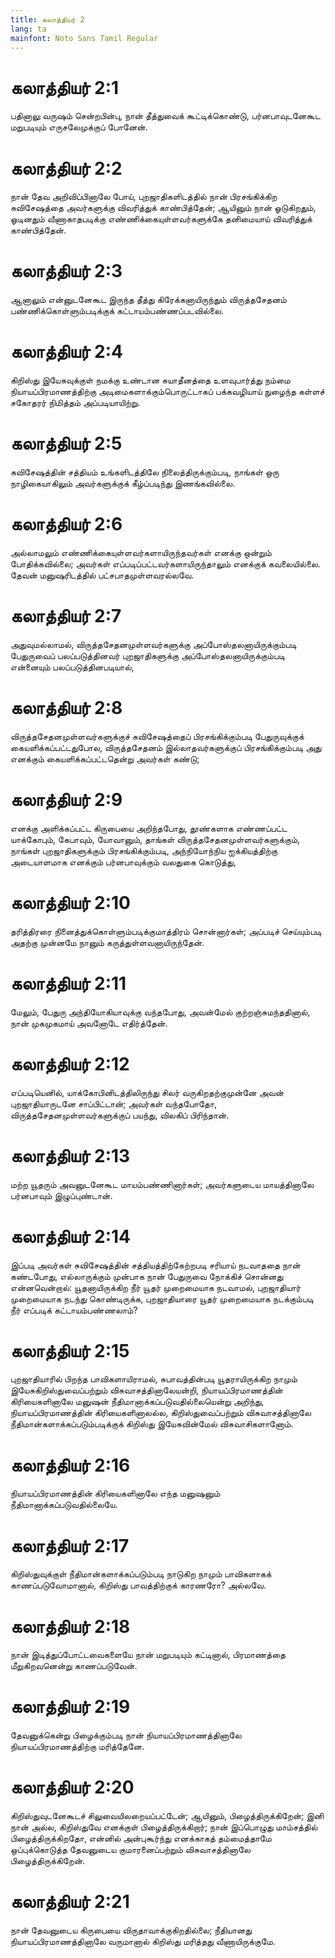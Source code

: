 ```yaml
---
title: கலாத்தியர் 2
lang: ta
mainfont: Noto Sans Tamil Regular
---
```


# கலாத்தியர் 2:1

பதினாலு வருஷம் சென்றபின்பு, நான் தீத்துவைக் கூட்டிக்கொண்டு, பர்னபாவுடனேகூட மறுபடியும் எருசலேமுக்குப் போனேன்.

# கலாத்தியர் 2:2

நான் தேவ அறிவிப்பினாலே போய், புறஜாதிகளிடத்தில் நான் பிரசங்கிக்கிற சுவிசேஷத்தை அவர்களுக்கு விவரித்துக் காண்பித்தேன்; ஆயினும் நான் ஓடுகிறதும், ஓடினதும் வீணாகாதபடிக்கு எண்ணிக்கையுள்ளவர்களுக்கே தனிமையாய் விவரித்துக் காண்பித்தேன்.

# கலாத்தியர் 2:3

ஆனாலும் என்னுடனேகூட இருந்த தீத்து கிரேக்கனாயிருந்தும் விருத்தசேதனம் பண்ணிக்கொள்ளும்படிக்குக் கட்டாயம்பண்ணப்படவில்லை.

# கலாத்தியர் 2:4

கிறிஸ்து இயேசுவுக்குள் நமக்கு உண்டான சுயாதீனத்தை உளவுபார்த்து நம்மை நியாயப்பிரமாணத்திற்கு அடிமைகளாக்கும்பொருட்டாகப் பக்கவழியாய் நுழைந்த கள்ளச் சகோதரர் நிமித்தம் அப்படியாயிற்று.

# கலாத்தியர் 2:5

சுவிசேஷத்தின் சத்தியம் உங்களிடத்திலே நிலைத்திருக்கும்படி, நாங்கள் ஒரு நாழிகையாகிலும் அவர்களுக்குக் கீழ்ப்படிந்து இணங்கவில்லை.

# கலாத்தியர் 2:6

அல்லாமலும் எண்ணிக்கையுள்ளவர்களாயிருந்தவர்கள் எனக்கு ஒன்றும் போதிக்கவில்லை; அவர்கள் எப்படிப்பட்டவர்களாயிருந்தாலும் எனக்குக் கவலையில்லை. தேவன் மனுஷரிடத்தில் பட்சபாதமுள்ளவரல்லவே.

# கலாத்தியர் 2:7

அதுவுமல்லாமல், விருத்தசேதனமுள்ளவர்களுக்கு அப்போஸ்தலனாயிருக்கும்படி பேதுருவைப் பலப்படுத்தினவர் புறஜாதிகளுக்கு அப்போஸ்தலனாயிருக்கும்படி என்னையும் பலப்படுத்தினபடியால்,

# கலாத்தியர் 2:8

விருத்தசேதனமுள்ளவர்களுக்குச் சுவிசேஷத்தைப் பிரசங்கிக்கும்படி பேதுருவுக்குக் கையளிக்கப்பட்டதுபோல, விருத்தசேதனம் இல்லாதவர்களுக்குப் பிரசங்கிக்கும்படி அது எனக்கும் கையளிக்கப்பட்டதென்று அவர்கள் கண்டு;

# கலாத்தியர் 2:9

எனக்கு அளிக்கப்பட்ட கிருபையை அறிந்தபோது, தூண்களாக எண்ணப்பட்ட யாக்கோபும், கேபாவும், யோவானும், தாங்கள் விருத்தசேதனமுள்ளவர்களுக்கும், நாங்கள் புறஜாதிகளுக்கும் பிரசங்கிக்கும்படி, அந்நியோந்நிய ஐக்கியத்திற்கு அடையாளமாக எனக்கும் பர்னபாவுக்கும் வலதுகை கொடுத்து,

# கலாத்தியர் 2:10

தரித்திரரை நினைத்துக்கொள்ளும்படிக்குமாத்திரம் சொன்னார்கள்; அப்படிச் செய்யும்படி அதற்கு முன்னமே நானும் கருத்துள்ளவனாயிருந்தேன்.

# கலாத்தியர் 2:11

மேலும், பேதுரு அந்தியோகியாவுக்கு வந்தபோது, அவன்மேல் குற்றஞ்சுமந்ததினால், நான் முகமுகமாய் அவனோடே எதிர்த்தேன்.

# கலாத்தியர் 2:12

எப்படியெனில், யாக்கோபினிடத்திலிருந்து சிலர் வருகிறதற்குமுன்னே அவன் புறஜாதியாருடனே சாப்பிட்டான்; அவர்கள் வந்தபோதோ, விருத்தசேதனமுள்ளவர்களுக்குப் பயந்து, விலகிப் பிரிந்தான்.

# கலாத்தியர் 2:13

மற்ற யூதரும் அவனுடனேகூட மாயம்பண்ணினார்கள்; அவர்களுடைய மாயத்தினாலே பர்னபாவும் இழுப்புண்டான்.

# கலாத்தியர் 2:14

இப்படி அவர்கள் சுவிசேஷத்தின் சத்தியத்திற்கேற்றபடி சரியாய் நடவாததை நான் கண்டபோது, எல்லாருக்கும் முன்பாக நான் பேதுருவை நோக்கிச் சொன்னது என்னவென்றால்: யூதனாயிருக்கிற நீர் யூதர் முறைமையாக நடவாமல், புறஜாதியார் முறைமையாக நடந்து கொண்டிருக்க, புறஜாதியாரை யூதர் முறைமையாக நடக்கும்படி நீர் எப்படிக் கட்டாயம்பண்ணலாம்?

# கலாத்தியர் 2:15

புறஜாதியாரில் பிறந்த பாவிகளாயிராமல், சுபாவத்தின்படி யூதராயிருக்கிற நாமும் இயேசுகிறிஸ்துவைப்பற்றும் விசுவாசத்தினாலேயன்றி, நியாயப்பிரமாணத்தின் கிரியைகளினாலே மனுஷன் நீதிமானாக்கப்படுவதில்லையென்று அறிந்து, நியாயப்பிரமாணத்தின் கிரியைகளினாலல்ல, கிறிஸ்துவைப்பற்றும் விசுவாசத்தினாலே நீதிமான்களாக்கப்படும்படிக்குக் கிறிஸ்து இயேசுவின்மேல் விசுவாசிகளானோம்.

# கலாத்தியர் 2:16

நியாயப்பிரமாணத்தின் கிரியைகளினாலே எந்த மனுஷனும் நீதிமானாக்கப்படுவதில்லையே.

# கலாத்தியர் 2:17

கிறிஸ்துவுக்குள் நீதிமான்களாக்கப்படும்படி நாடுகிற நாமும் பாவிகளாகக் காணப்படுவோமானால், கிறிஸ்து பாவத்திற்குக் காரணரோ? அல்லவே.

# கலாத்தியர் 2:18

நான் இடித்துப்போட்டவைகளையே நான் மறுபடியும் கட்டினால், பிரமாணத்தை மீறுகிறவனென்று காணப்படுவேன்.

# கலாத்தியர் 2:19

தேவனுக்கென்று பிழைக்கும்படி நான் நியாயப்பிரமாணத்தினாலே நியாயப்பிரமாணத்திற்கு மரித்தேனே.

# கலாத்தியர் 2:20

கிறிஸ்துவுடனேகூடச் சிலுவையிலறையப்பட்டேன்; ஆயினும், பிழைத்திருக்கிறேன்; இனி நான் அல்ல, கிறிஸ்துவே எனக்குள் பிழைத்திருக்கிறார்; நான் இப்பொழுது மாம்சத்தில் பிழைத்திருக்கிறதோ, என்னில் அன்புகூர்ந்து எனக்காகத் தம்மைத்தாமே ஒப்புக்கொடுத்த தேவனுடைய குமாரனைப்பற்றும் விசுவாசத்தினாலே பிழைத்திருக்கிறேன்.

# கலாத்தியர் 2:21

நான் தேவனுடைய கிருபையை விருதாவாக்குகிறதில்லை; நீதியானது நியாயப்பிரமாணத்தினாலே வருமானால் கிறிஸ்து மரித்தது வீணாயிருக்குமே.

